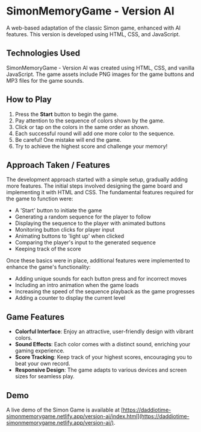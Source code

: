 # SimonMemoryGame - Version AI
A web-based adaptation of the classic Simon game, enhanced with AI features. This version is developed using HTML, CSS, and JavaScript. 

## Technologies Used
SimonMemoryGame - Version AI was created using HTML, CSS, and vanilla JavaScript. The game assets include PNG images for the game buttons and MP3 files for the game sounds.

## How to Play
1. Press the **Start** button to begin the game.
2. Pay attention to the sequence of colors shown by the game.
3. Click or tap on the colors in the same order as shown.
4. Each successful round will add one more color to the sequence.
5. Be careful! One mistake will end the game.
6. Try to achieve the highest score and challenge your memory!

## Approach Taken / Features
The development approach started with a simple setup, gradually adding more features. The initial steps involved designing the game board and implementing it with HTML and CSS. The fundamental features required for the game to function were:

- A 'Start' button to initiate the game
- Generating a random sequence for the player to follow
- Displaying the sequence to the player with animated buttons
- Monitoring button clicks for player input
- Animating buttons to 'light up' when clicked
- Comparing the player's input to the generated sequence
- Keeping track of the score

Once these basics were in place, additional features were implemented to enhance the game's functionality:

- Adding unique sounds for each button press and for incorrect moves
- Including an intro animation when the game loads
- Increasing the speed of the sequence playback as the game progresses
- Adding a counter to display the current level

## Game Features
- **Colorful Interface**: Enjoy an attractive, user-friendly design with vibrant colors.
- **Sound Effects**: Each color comes with a distinct sound, enriching your gaming experience.
- **Score Tracking**: Keep track of your highest scores, encouraging you to beat your own record.
- **Responsive Design**: The game adapts to various devices and screen sizes for seamless play.

## Demo
A live demo of the Simon Game is available at [https://daddiotime-simonmemorygame.netlify.app/version-ai/index.html](https://daddiotime-simonmemorygame.netlify.app/version-ai/).
